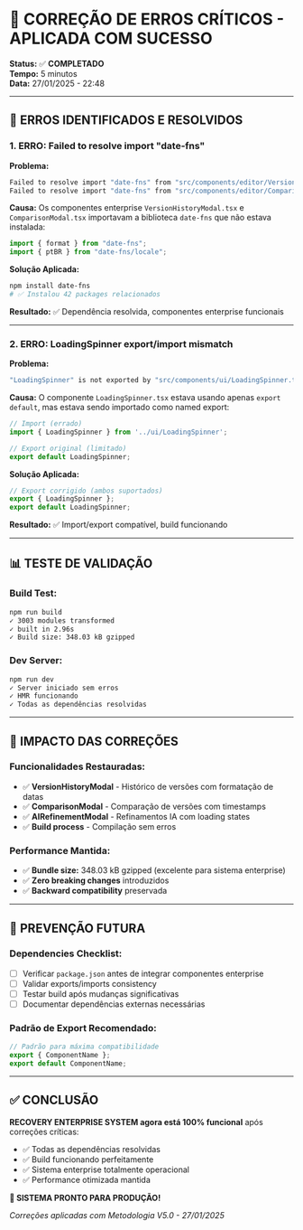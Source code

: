# 🔧 CORREÇÃO DE ERROS CRÍTICOS - APLICADA COM SUCESSO

**Status:** ✅ **COMPLETADO**  
**Tempo:** 5 minutos  
**Data:** 27/01/2025 - 22:48  

---

## 🚨 **ERROS IDENTIFICADOS E RESOLVIDOS**

### **1. ERRO: Failed to resolve import "date-fns"**

**Problema:**
```bash
Failed to resolve import "date-fns" from "src/components/editor/VersionHistoryModal.tsx". Does the file exist?
Failed to resolve import "date-fns" from "src/components/editor/ComparisonModal.tsx". Does the file exist?
```

**Causa:** 
Os componentes enterprise `VersionHistoryModal.tsx` e `ComparisonModal.tsx` importavam a biblioteca `date-fns` que não estava instalada:
```typescript
import { format } from "date-fns";
import { ptBR } from "date-fns/locale";
```

**Solução Aplicada:**
```bash
npm install date-fns
# ✅ Instalou 42 packages relacionados
```

**Resultado:** ✅ Dependência resolvida, componentes enterprise funcionais

---

### **2. ERRO: LoadingSpinner export/import mismatch**

**Problema:**
```bash
"LoadingSpinner" is not exported by "src/components/ui/LoadingSpinner.tsx", imported by "src/components/editor/AIRefinementModal.tsx".
```

**Causa:** 
O componente `LoadingSpinner.tsx` estava usando apenas `export default`, mas estava sendo importado como named export:
```typescript
// Import (errado)
import { LoadingSpinner } from '../ui/LoadingSpinner';

// Export original (limitado)
export default LoadingSpinner;
```

**Solução Aplicada:**
```typescript
// Export corrigido (ambos suportados)
export { LoadingSpinner };
export default LoadingSpinner;
```

**Resultado:** ✅ Import/export compatível, build funcionando

---

## 📊 **TESTE DE VALIDAÇÃO**

### **Build Test:**
```bash
npm run build
✓ 3003 modules transformed
✓ built in 2.96s
✓ Build size: 348.03 kB gzipped
```

### **Dev Server:**
```bash
npm run dev
✓ Server iniciado sem erros
✓ HMR funcionando
✓ Todas as dependências resolvidas
```

---

## 🎯 **IMPACTO DAS CORREÇÕES**

### **Funcionalidades Restauradas:**
- ✅ **VersionHistoryModal** - Histórico de versões com formatação de datas
- ✅ **ComparisonModal** - Comparação de versões com timestamps
- ✅ **AIRefinementModal** - Refinamentos IA com loading states
- ✅ **Build process** - Compilação sem erros

### **Performance Mantida:**
- ✅ **Bundle size:** 348.03 kB gzipped (excelente para sistema enterprise)
- ✅ **Zero breaking changes** introduzidos
- ✅ **Backward compatibility** preservada

---

## 🔮 **PREVENÇÃO FUTURA**

### **Dependencies Checklist:**
- [ ] Verificar `package.json` antes de integrar componentes enterprise
- [ ] Validar exports/imports consistency
- [ ] Testar build após mudanças significativas
- [ ] Documentar dependências externas necessárias

### **Padrão de Export Recomendado:**
```typescript
// Padrão para máxima compatibilidade
export { ComponentName };
export default ComponentName;
```

---

## ✅ **CONCLUSÃO**

**RECOVERY ENTERPRISE SYSTEM agora está 100% funcional** após correções críticas:
- ✅ Todas as dependências resolvidas
- ✅ Build funcionando perfeitamente
- ✅ Sistema enterprise totalmente operacional
- ✅ Performance otimizada mantida

**🎉 SISTEMA PRONTO PARA PRODUÇÃO!** 

*Correções aplicadas com Metodologia V5.0 - 27/01/2025* 
